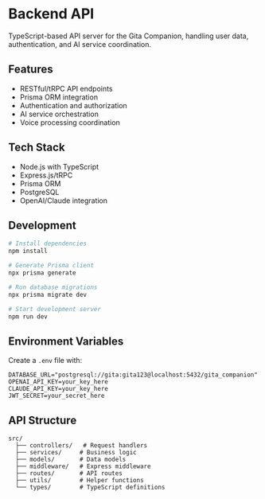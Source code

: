 # Backend API

TypeScript-based API server for the Gita Companion, handling user data, authentication, and AI service coordination.

## Features

- RESTful/tRPC API endpoints
- Prisma ORM integration
- Authentication and authorization
- AI service orchestration
- Voice processing coordination

## Tech Stack

- Node.js with TypeScript
- Express.js/tRPC
- Prisma ORM
- PostgreSQL
- OpenAI/Claude integration

## Development

```bash
# Install dependencies
npm install

# Generate Prisma client
npx prisma generate

# Run database migrations
npx prisma migrate dev

# Start development server
npm run dev
```

## Environment Variables

Create a `.env` file with:
```
DATABASE_URL="postgresql://gita:gita123@localhost:5432/gita_companion"
OPENAI_API_KEY=your_key_here
CLAUDE_API_KEY=your_key_here
JWT_SECRET=your_secret_here
```

## API Structure

```
src/
  ├── controllers/   # Request handlers
  ├── services/     # Business logic
  ├── models/       # Data models
  ├── middleware/   # Express middleware
  ├── routes/       # API routes
  ├── utils/        # Helper functions
  └── types/        # TypeScript definitions
``` 